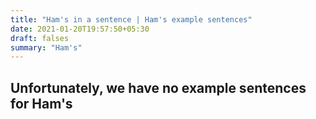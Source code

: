 ```yaml
---
title: "Ham's in a sentence | Ham's example sentences"
date: 2021-01-20T19:57:50+05:30
draft: falses
summary: "Ham's"
---
```

## Unfortunately, we have no example sentences for Ham's                 
